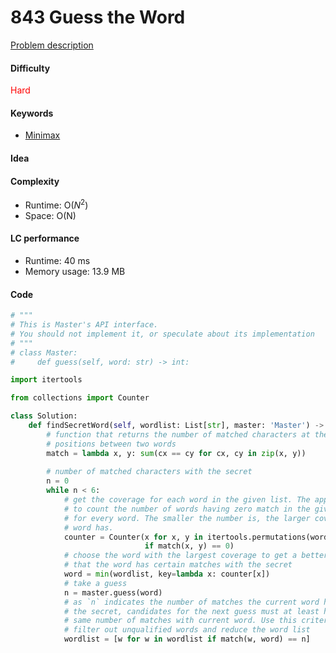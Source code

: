 843 Guess the Word
=======================
[Problem description](https://leetcode.com/problems/guess-the-word/)

#### Difficulty
<span style="color:red">Hard</span>

#### Keywords
- [Minimax](../categories/minimax.md)


#### Idea


#### Complexity
- Runtime: O($N^2$)
- Space: O(N)
  
#### LC performance
- Runtime: 40 ms
- Memory usage: 13.9 MB

#### Code
```python
# """
# This is Master's API interface.
# You should not implement it, or speculate about its implementation
# """
# class Master:
#     def guess(self, word: str) -> int:

import itertools

from collections import Counter

class Solution:
    def findSecretWord(self, wordlist: List[str], master: 'Master') -> None:
        # function that returns the number of matched characters at the same 
        # positions between two words
        match = lambda x, y: sum(cx == cy for cx, cy in zip(x, y))
        
        # number of matched characters with the secret
        n = 0
        while n < 6:
            # get the coverage for each word in the given list. The approach is 
            # to count the number of words having zero match in the given list 
            # for every word. The smaller the number is, the larger coverage the
            # word has.
            counter = Counter(x for x, y in itertools.permutations(wordlist, 2) 
                              if match(x, y) == 0)
            # choose the word with the largest coverage to get a better chance 
            # that the word has certain matches with the secret
            word = min(wordlist, key=lambda x: counter[x])
            # take a guess 
            n = master.guess(word)
            # as `n` indicates the number of matches the current word has with 
            # the secret, candidates for the next guess must at least have the 
            # same number of matches with current word. Use this criterion to 
            # filter out unqualified words and reduce the word list
            wordlist = [w for w in wordlist if match(w, word) == n]
```